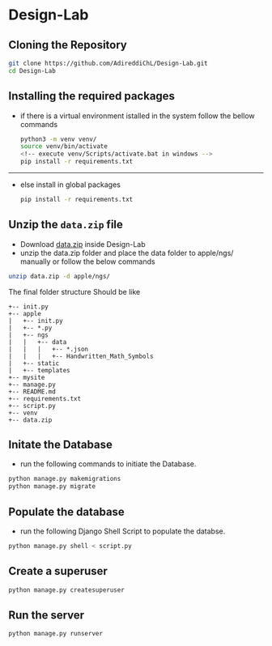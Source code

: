 # Design-Lab

## Cloning the Repository

```bash
git clone https://github.com/AdireddiChL/Design-Lab.git
cd Design-Lab
```

## Installing the required packages

- if there is a virtual environment istalled in the system follow the bellow commands
	``` bash
	python3 -m venv venv/
	source venv/bin/activate
	<!-- execute venv/Scripts/activate.bat in windows -->
	pip install -r requirements.txt
	```
---
- else install in global packages
	```bash
	pip install -r requirements.txt
	```

## Unzip the `data.zip` file

- Download [data.zip](https://drive.google.com/file/d/1H5HBHMcfxV4v6GsbOtJye3uBZJSTnUkm/view?usp=share_link) inside Design-Lab
- unzip the data.zip folder and place the data folder to apple/ngs/ manually or follow the below commands

```bash
unzip data.zip -d apple/ngs/
```
The final folder structure Should be like

```tree
+-- init.py
+-- apple
|	+-- init.py
|	+-- *.py
|	+-- ngs
|	|	+-- data
|	|	|	+-- *.json
|	|	|	+-- Handwritten_Math_Symbols
|	+-- static
|	+-- templates
+-- mysite
+-- manage.py
+-- README.md
+-- requirements.txt
+-- script.py
+-- venv
+-- data.zip
```

## Initate the Database

- run the following commands to initiate the Database.

```bash
python manage.py makemigrations
python manage.py migrate
```

## Populate the database

- run the following Django Shell Script to populate the databse.

```bash
python manage.py shell < script.py
```

## Create a superuser

```bash
python manage.py createsuperuser
```

## Run the server

```bash
python manage.py runserver
```
